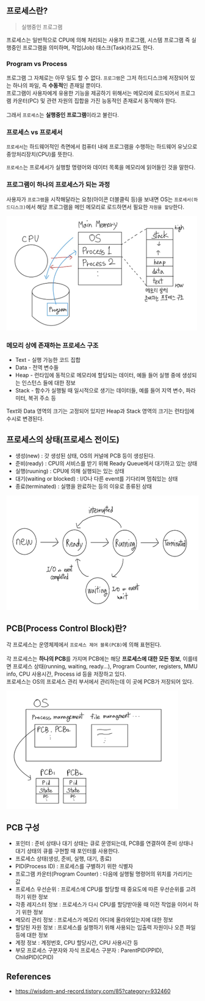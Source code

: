## 프로세스란?
> 실행중인 프로그램

프로세스는 일반적으로 CPU에 의해 처리되는 사용자 프로그램, 시스템 프로그램 즉 실행중인 프로그램을 의미하며, 작업(Job) 태스크(Task)라고도 한다.

### Program vs Process
프로그램 그 자체로는 아무 일도 할 수 없다. `프로그램`은 그저 하드디스크에 저장되어 있는 하나의 파일, 즉 **수동적**인 존재일 뿐이다.<br>
프로그램이 사용자에게 유용한 기능을 제공하기 위해서는 메모리에 로드되어서 프로그램 카운터(PC) 및 관련 자원의 집합을 가진 능동적인 존재로서 동작해야 한다.
<br><br>
그래서 `프로세스`는 **실행중인 프로그램**이라고 불린다.

### 프로세스 vs 프로세서
`프로세서`는 하드웨어적인 측면에서 컴퓨터 내에 프로그램을 수행하는 하드웨어 유닛으로 중앙처리장치(CPU)를 뜻한다.

`프로세스`는 프로세서가 실행할 명령어와 데이터 목록을 메모리에 읽어들인 것을 말한다.

### 프로그램이 하나의 프로세스가 되는 과정
사용자가 `프로그램`을 시작해달라는 요청(아이콘 더블클릭 등)을 보내면 OS는 `프로세서(하드디스크)`에서 해당 프로그램을 메인 메모리로 로드하면서 필요한 `자원을 할당`한다.

<img src="https://github.com/yuwltn/yuwltn/blob/main/process.jpg" width = "500" height="300">

### 메모리 상에 존재하는 프로세스 구조
* Text - 실행 가능한 코드 집합
* Data - 전역 변수들
* Heap - 런타임에 동적으로 메모리에 할당되는 데이터, 예들 들어 실행 중에 생성되는 인스턴스 들에 대한 정보
* Stack - 함수가 실행될 때 일시적으로 생기는 데이터들, 예를 들어 지역 변수, 파라미터, 복귀 주소 등

Text와 Data 영역의 크기는 고정되어 있지만 Heap과 Stack 영역의 크기는 런타임에 수시로 변경된다.

## 프로세스의 상태(프로세스 전이도)
* 생성(new) : 갓 생성된 상태, OS의 커널에 PCB 등이 생성된다.
* 준비(ready) : CPU의 서비스를 받기 위해 Ready Queue에서 대기하고 있는 상태
* 실행(ruuning) : CPU에 의해 실행되는 있는 상태
* 대기(waiting or blocked) : I/O나 다른 event를 기다리며 멈춰있는 상태
* 종료(terminated) : 실행을 완료하는 등의 이유로 종류된 상태

<img src="https://github.com/yuwltn/yuwltn/blob/main/process2.jpg" width="600" height="300">

## PCB(Process Control Block)란?
각 프로세스는 운영체제에서 `프로세스 제어 블록(PCB)`에 의해 표현된다.
<br><br>
각 프로세스는 **하나의 PCB**를 가지며 PCB에는 해당 **프로세스에 대한 모든 정보**, 이를테면 프로세스 상태(running, waiting, ready...), Program Counter, registers, MMU info, CPU 사용시간, Process id 등을 저장하고 있다.
<br>
프로세스는 OS의 프로세스 관리 부서에서 관리하는데 이 곳에 PCB가 저장되어 있다.

<img src="https://github.com/yuwltn/yuwltn/blob/main/pcb.jpg" width="450" height="310" >

## PCB 구성
* 포인터 : 준비 상태나 대기 상태는 큐로 운영되는데, PCB를 연결하여 준비 상태나 대기 상태의 큐를 구현할 때 포인터를 사용한다.
* 프로세스 상태(생성, 준비, 실행, 대기, 종료)
* PID(Process ID) : 프로세스를 구별하기 위한 식별자
* 프로그램 카운터(Program Counter) : 다음에 실행될 명령어의 위치를 가리키는 값
* 프로세스 우선순위 : 프로세스에 CPU를 할당할 때 중요도에 따른 우선순위를 고려하기 위한 정보
* 각종 레지스터 정보 : 프로세스가 다시 CPU를 할당받아올 때 이전 작업을 이어서 하기 위한 정보
* 메모리 관리 정보 : 프로세스가 메모리 어디에 올라와있는지에 대한 정보
* 할당된 자원 정보 : 프로세스를 실행하기 위해 사용되는 입출력 자원이나 오픈 파일 등에 대한 정보
* 계정 정보 : 계정번호, CPU 할당시간, CPU 사용시간 등
* 부모 프로세스 구분자와 자식 프로세스 구분자 : ParentPID(PPID), ChildPID(CPID)

## References
* https://wisdom-and-record.tistory.com/85?category=932460

